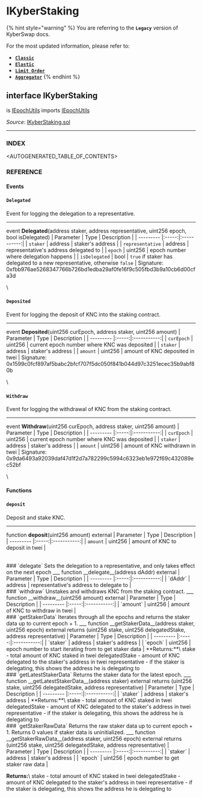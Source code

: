 # IKyberStaking

{% hint style="warning" %}
You are referring to the **`Legacy`** version of KyberSwap docs.

For the most updated information, please refer to:

* [**`Classic`**](../../../../liquidity-solutions/kyberswap-classic/)
* [**`Elastic`**](../../../../liquidity-solutions/kyberswap-elastic/)
* [**`Limit Order`**](../../../../kyberswap-solutions/limit-order/)
* [**`Aggregator`**](../../../../kyberswap-solutions/kyberswap-aggregator/)
{% endhint %}

## interface IKyberStaking

is [IEpochUtils](https://docs.kyberswap.com/Legacy/api-abi/core-smart-contracts/api\_abi-iepochutils.md) imports [IEpochUtils](https://docs.kyberswap.com/Legacy/api-abi/core-smart-contracts/api\_abi-iepochutils.md)

_Source_: [IKyberStaking.sol](https://github.com/KyberNetwork/smart-contracts/blob/master/contracts/sol6/Dao/IKyberStaking.sol)

***

### INDEX[​](https://docs.kyberswap.com/Legacy/api-abi/core-smart-contracts/api\_abi-ikyberstaking#index) <a href="#index" id="index"></a>

\<AUTOGENERATED\_TABLE\_OF\_CONTENTS>

### REFERENCE[​](https://docs.kyberswap.com/Legacy/api-abi/core-smart-contracts/api\_abi-ikyberstaking#reference) <a href="#reference" id="reference"></a>

#### Events[​](https://docs.kyberswap.com/Legacy/api-abi/core-smart-contracts/api\_abi-ikyberstaking#events) <a href="#events" id="events"></a>

#### `Delegated`[​](https://docs.kyberswap.com/Legacy/api-abi/core-smart-contracts/api\_abi-ikyberstaking#delegated) <a href="#delegated" id="delegated"></a>

Event for logging the delegation to a representative.

***

event **Delegated**(address staker, address representative, uint256 epoch, bool isDelegated) | Parameter | Type | Description | | --------- |:-----:|:-----------:| | `staker` | address | staker's address | | `representative` | address | representative's address delegated to | | `epoch` | uint256 | epoch number where delegation happens | | `isDelegated` | bool | `true` if staker has delegated to a new representative, otherwise `false` | Signature: 0xfbb976ae5268347766b726bd1edba29af0fe16f9c505fbd3b9a10cb6d00cfa3d

\


#### `Deposited`[​](https://docs.kyberswap.com/Legacy/api-abi/core-smart-contracts/api\_abi-ikyberstaking#deposited) <a href="#deposited" id="deposited"></a>

Event for logging the deposit of KNC into the staking contract.

***

event **Deposited**(uint256 curEpoch, address staker, uint256 amount) | Parameter | Type | Description | | --------- |:-----:|:-----------:| | `curEpoch` | uint256 | current epoch number where KNC was deposited | | `staker` | address | staker's address | | `amount` | uint256 | amount of KNC deposited in twei | Signature: 0x1599c0fcf897af5babc2bfcf707f5dc050f841b044d97c3251ecec35b9abf80b

\


#### `Withdraw`[​](https://docs.kyberswap.com/Legacy/api-abi/core-smart-contracts/api\_abi-ikyberstaking#withdraw) <a href="#withdraw" id="withdraw"></a>

Event for logging the withdrawal of KNC from the staking contract.

***

event **Withdraw**(uint256 curEpoch, address staker, uint256 amount) | Parameter | Type | Description | | --------- |:-----:|:-----------:| | `curEpoch` | uint256 | current epoch number where KNC was deposited | | `staker` | address | staker's address | | `amount` | uint256 | amount of KNC withdrawn in twei | Signature: 0x9da6493a92039daf47d1f2d7a782299c5994c6323eb1e972f69c432089ec52bf

\


#### Functions[​](https://docs.kyberswap.com/Legacy/api-abi/core-smart-contracts/api\_abi-ikyberstaking#functions) <a href="#functions" id="functions"></a>

#### `deposit`[​](https://docs.kyberswap.com/Legacy/api-abi/core-smart-contracts/api\_abi-ikyberstaking#deposit) <a href="#deposit" id="deposit"></a>

Deposit and stake KNC.

***

function **deposit**(uint256 amount) external | Parameter | Type | Description | | --------- |:-----:|:-----------:| | `amount` | uint256 | amount of KNC to deposit in twei |

\
\### \`delegate\` Sets the delegation to a representative, and only takes effect on the next epoch \_\_\_ function \_\_delegate\_\_(address dAddr) external | Parameter | Type | Description | | --------- |:-----:|:-----------:| | \`dAddr\` | address | representative's address to delegate to |\
\### \`withdraw\` Unstakes and withdraws KNC from the staking contract. \_\_\_ function \_\_withdraw\_\_(uint256 amount) external | Parameter | Type | Description | | --------- |:-----:|:-----------:| | \`amount\` | uint256 | amount of KNC to withdraw in twei |\
\### \`getStakerData\` Iterates through all the epochs and returns the staker data up to current epoch + 1. \_\_\_ function \_\_getStakerData\_\_(address staker, uint256 epoch) external returns (uint256 stake, uint256 delegatedStake, address representative) | Parameter | Type | Description | | --------- |:-----:|:-----------:| | \`staker\` | address | staker's address | | \`epoch\` | uint256 | epoch number to start iterating from to get staker data | \*\*Returns:\*\*\ stake - total amount of KNC staked in twei delegatedStake - amount of KNC delegated to the staker's address in twei representative - if the staker is delegating, this shows the address he is delegating to\
\### \`getLatestStakerData\` Returns the staker data for the latest epoch. \_\_\_ function \_\_getLatestStakerData\_\_(address staker) external returns (uint256 stake, uint256 delegatedStake, address representative) | Parameter | Type | Description | | --------- |:-----:|:-----------:| | \`staker\` | address | staker's address | \*\*Returns:\*\*\ stake - total amount of KNC staked in twei delegatedStake - amount of KNC delegated to the staker's address in twei representative - if the staker is delegating, this shows the address he is delegating to\
\### \`getStakerRawData\` Returns the raw staker data up to current epoch + 1. Returns 0 values if staker data is uninitialized. \_\_\_ function \_\_getStakerRawData\_\_(address staker, uint256 epoch) external returns (uint256 stake, uint256 delegatedStake, address representative) | Parameter | Type | Description | | --------- |:-----:|:-----------:| | \`staker\` | address | staker's address | | \`epoch\` | uint256 | epoch number to get staker raw data |

**Returns:**\ stake - total amount of KNC staked in twei delegatedStake - amount of KNC delegated to the staker's address in twei representative - if the staker is delegating, this shows the address he is delegating to
